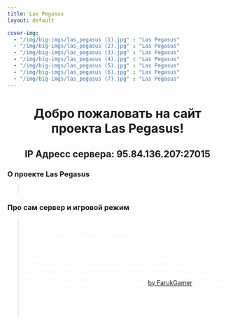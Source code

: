 ```yaml
---
title: Las Pegasus
layout: default

cover-img:
  - "/img/big-imgs/las_pegasus (1).jpg" : "Las Pegasus"
  - "/img/big-imgs/las_pegasus (2).jpg" : "Las Pegasus"
  - "/img/big-imgs/las_pegasus (3).jpg" : "Las Pegasus"
  - "/img/big-imgs/las_pegasus (4).jpg" : "Las Pegasus"
  - "/img/big-imgs/las_pegasus (5).jpg" : "Las Pegasus"
  - "/img/big-imgs/las_pegasus (6).jpg" : "Las Pegasus"
  - "/img/big-imgs/las_pegasus (7).jpg" : "Las Pegasus"
---
```

 
# <center>Добро пожаловать на сайт проекта Las Pegasus!</center>
## <center>IP Адресс сервера: 95.84.136.207:27015</center>

### О проекте Las Pegasus
><span style="color:white">Ну, тут типа о проекте, но пока не написано.</span>

### Про сам сервер и игровой режим
><span style="color:white">В текущий момент работа сервера стабилизируется, постепенно вводятся новые функции (для дальнейшего развития режима C&Box)
и разрабатывается сам режим C&Box, так что-же это такое?<br>Вкратце: это модульный игровой режим, в основе которого лежит функционал
для работы других игровых режимов (примером тому выступает сервер **[Las Pegasus] | Brony Server | [Beta]**, находящийся по адресу `95.84.136.207:27015`),
в данном режиме используется режим SandBox и Cinema ([by FarukGamer](https://github.com/FarukGamer/cinema)) и оба этих режима работают отдельно друг от друга! В дальнейшем будет
реализован более простой модуль, который позволит налету подгружать со стороны сервера все изменения на сторону клиента... Дайте просто немного времени :)</span>